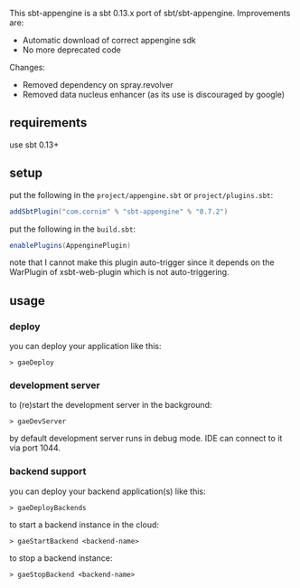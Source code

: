 This sbt-appengine is a sbt 0.13.x port of sbt/sbt-appengine.
Improvements are:
- Automatic download of correct appengine sdk
- No more deprecated code

Changes:
- Removed dependency on spray.revolver
- Removed data nucleus enhancer (as its use is discouraged by google)

requirements
------------

use sbt 0.13+

setup
-----

put the following in the `project/appengine.sbt` or `project/plugins.sbt`:

```scala
addSbtPlugin("com.cornim" % "sbt-appengine" % "0.7.2")
```

put the following in the `build.sbt`:

```scala
enablePlugins(AppenginePlugin)
```
note that I cannot make this plugin auto-trigger since it depends on 
the WarPlugin of xsbt-web-plugin which is not auto-triggering.


usage
-----

### deploy

you can deploy your application like this:

    > gaeDeploy

### development server

to (re)start the development server in the background:

    > gaeDevServer

by default development server runs in debug mode. IDE can connect to it via port 1044.

### backend support

you can deploy your backend application(s) like this:

    > gaeDeployBackends
    
to start a backend instance in the cloud:

    > gaeStartBackend <backend-name>
    
to stop a backend instance:

    > gaeStopBackend <backend-name>
